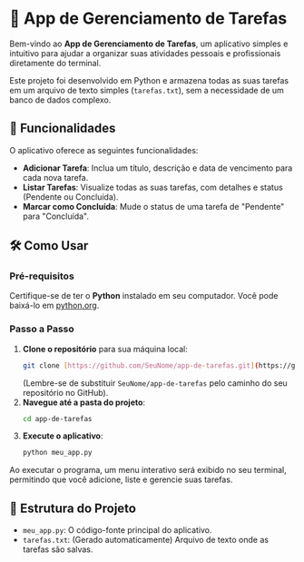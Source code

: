 # 📝 App de Gerenciamento de Tarefas

Bem-vindo ao **App de Gerenciamento de Tarefas**, um aplicativo simples e intuitivo para ajudar a organizar suas atividades pessoais e profissionais diretamente do terminal.

Este projeto foi desenvolvido em Python e armazena todas as suas tarefas em um arquivo de texto simples (`tarefas.txt`), sem a necessidade de um banco de dados complexo.

## 🚀 Funcionalidades

O aplicativo oferece as seguintes funcionalidades:

-   **Adicionar Tarefa**: Inclua um título, descrição e data de vencimento para cada nova tarefa.
-   **Listar Tarefas**: Visualize todas as suas tarefas, com detalhes e status (Pendente ou Concluída).
-   **Marcar como Concluída**: Mude o status de uma tarefa de "Pendente" para "Concluída".

## 🛠️ Como Usar

### Pré-requisitos

Certifique-se de ter o **Python** instalado em seu computador. Você pode baixá-lo em [python.org](https://www.python.org/downloads/).

### Passo a Passo

1.  **Clone o repositório** para sua máquina local:
    ```bash
    git clone [https://github.com/SeuNome/app-de-tarefas.git](https://github.com/SeuNome/app-de-tarefas.git)
    ```
    (Lembre-se de substituir `SeuNome/app-de-tarefas` pelo caminho do seu repositório no GitHub).
2.  **Navegue até a pasta do projeto**:
    ```bash
    cd app-de-tarefas
    ```
3.  **Execute o aplicativo**:
    ```bash
    python meu_app.py
    ```

Ao executar o programa, um menu interativo será exibido no seu terminal, permitindo que você adicione, liste e gerencie suas tarefas.

## 📁 Estrutura do Projeto

-   `meu_app.py`: O código-fonte principal do aplicativo.
-   `tarefas.txt`: (Gerado automaticamente) Arquivo de texto onde as tarefas são salvas.